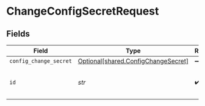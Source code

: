 # ChangeConfigSecretRequest


## Fields

| Field                                                                            | Type                                                                             | Required                                                                         | Description                                                                      | Example                                                                          |
| -------------------------------------------------------------------------------- | -------------------------------------------------------------------------------- | -------------------------------------------------------------------------------- | -------------------------------------------------------------------------------- | -------------------------------------------------------------------------------- |
| `config_change_secret`                                                           | [Optional[shared.ConfigChangeSecret]](../../models/shared/configchangesecret.md) | :heavy_minus_sign:                                                               | N/A                                                                              |                                                                                  |
| `id`                                                                             | *str*                                                                            | :heavy_check_mark:                                                               | Config ID                                                                        | 4997257d-dfb6-445b-929c-cbe2ab182818                                             |